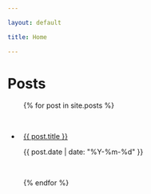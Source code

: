 ```yaml
---

layout: default

title: Home

---
```




<h1>Posts</h1>

<ul>

&nbsp; {% for post in site.posts %}

&nbsp;   <li>

&nbsp;     <a href="{{ post.url | relative\_url }}">{{ post.title }}</a>

&nbsp;     <span>{{ post.date | date: "%Y-%m-%d" }}</span>

&nbsp;   </li>

&nbsp; {% endfor %}

</ul>

